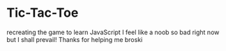 # Tic-Tac-Toe
recreating the game to learn JavaScript
I feel like a noob so bad right now but I shall prevail!
Thanks for helping me broski